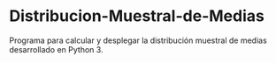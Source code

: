 # Distribucion-Muestral-de-Medias
Programa para calcular y desplegar la distribución muestral de medias desarrollado en Python 3.
